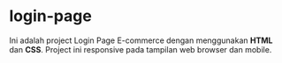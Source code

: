 # login-page

<p>Ini adalah project Login Page E-commerce dengan menggunakan <strong>HTML</strong> dan <strong>CSS</strong>. Project ini responsive pada tampilan web browser dan mobile.</p>
